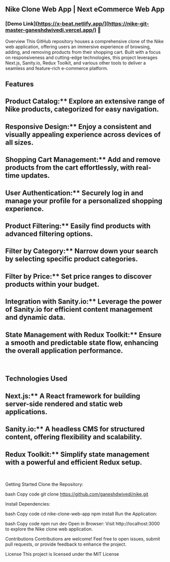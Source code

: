 ## Nike Clone Web App | Next eCommerce Web App

### [Demo Link](https://x-beat.netlify.app/](https://nike-git-master-ganeshdwivedi.vercel.app/) 🔗

Overview
This GitHub repository houses a comprehensive clone of the Nike web application, offering users an immersive experience of browsing, adding, and removing products from their shopping cart. Built with a focus on responsiveness and cutting-edge technologies, this project leverages Next.js, Sanity.io, Redux Toolkit, and various other tools to deliver a seamless and feature-rich e-commerce platform.

## Features
## Product Catalog:** Explore an extensive range of Nike products, categorized for easy navigation.
## Responsive Design:** Enjoy a consistent and visually appealing experience across devices of all sizes.
## Shopping Cart Management:** Add and remove products from the cart effortlessly, with real-time updates.
## User Authentication:** Securely log in and manage your profile for a personalized shopping experience.
## Product Filtering:** Easily find products with advanced filtering options.
## Filter by Category:** Narrow down your search by selecting specific product categories.
## Filter by Price:** Set price ranges to discover products within your budget.
## Integration with Sanity.io:** Leverage the power of Sanity.io for efficient content management and dynamic data.
## State Management with Redux Toolkit:** Ensure a smooth and predictable state flow, enhancing the overall application performance.

<br/>

## Technologies Used

## Next.js:** A React framework for building server-side rendered and static web applications.
## Sanity.io:** A headless CMS for structured content, offering flexibility and scalability.
## Redux Toolkit:** Simplify state management with a powerful and efficient Redux setup.

<br/>

Getting Started
Clone the Repository:

bash
Copy code
git clone https://github.com/ganeshdwivedi/nike.git

Install Dependencies:

bash
Copy code
cd nike-clone-web-app
npm install
Run the Application:

bash
Copy code
npm run dev
Open in Browser:
Visit http://localhost:3000 to explore the Nike clone web application.

Contributions
Contributions are welcome! Feel free to open issues, submit pull requests, or provide feedback to enhance the project.

License
This project is licensed under the MIT License
